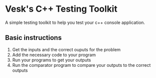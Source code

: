 # Vesk's C++ Testing Toolkit
A simple testing toolkit to help you test your c++ console application.
## Basic instructions
1. Get the inputs and the correct ouputs for the problem
2. Add the necessary code to your program
3. Run your programs to get your outputs
4. Run the comparator program to compare your outputs to the correct outputs

